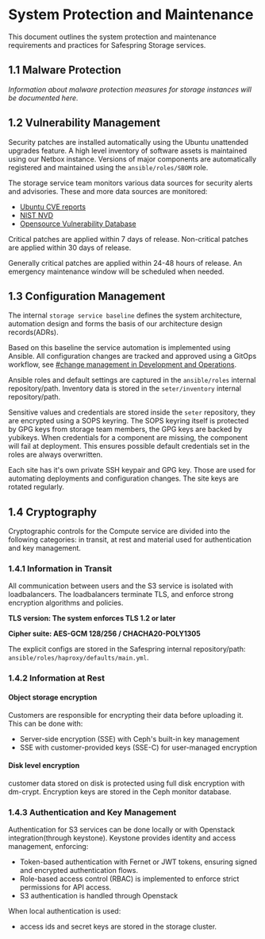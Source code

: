 # System Protection and Maintenance

This document outlines the system protection and maintenance requirements and practices for Safespring Storage services.

## 1.1 Malware Protection

*Information about malware protection measures for storage instances will be documented here.*

## 1.2 Vulnerability Management

Security patches are installed automatically using the Ubuntu unattended upgrades feature.
A high level inventory of software assets is maintained using our Netbox instance. Versions of major components are automatically registered and maintained using the `ansible/roles/SBOM` role.

The storage service team monitors various data sources for security alerts and advisories.
These and more data sources are monitored:

* [Ubuntu CVE reports](https://ubuntu.com/security/cves)
* [NIST NVD](https://nvd.nist.gov/)
* [Opensource Vulnerability Database](https://osv.dev/list)

Critical patches are applied within 7 days of release. Non-critical patches are applied within 30 days of release.

Generally critical patches are applied within 24-48 hours of release. An emergency maintenance window will be scheduled when needed.


## 1.3 Configuration Management

The internal `storage service baseline` defines the system architecture, automation design and forms the basis of our architecture design records(ADRs).

Based on this baseline the service automation is implemented using Ansible. All configuration changes are tracked and approved using a GitOps workflow, see [#change management in Development and Operations](development-operations-management.md#62-change-management).

Ansible roles and default settings are captured in the `ansible/roles` internal repository/path. Inventory data is stored in the `seter/inventory` internal repository/path.

Sensitive values and credentials are stored inside the `seter` repository, they are encrypted using a SOPS keyring. The SOPS keyring itself is protected by GPG keys from storage team members, the GPG keys are backed by yubikeys. When credentials for a component are missing, the component will fail at deployment. This ensures possible default credentials set in the roles are always overwritten.

Each site has it's own private SSH keypair and GPG key. Those are used for automating deployments and configuration changes. The site keys are rotated regularly.

## 1.4 Cryptography

Cryptographic controls for the Compute service are divided into the following categories: in transit, at rest and material used for authentication and key management.

### 1.4.1 Information in Transit

All communication between users and the S3 service is isolated with loadbalancers. The loadbalancers terminate TLS, and enforce strong encryption algorithms and policies.

**TLS version: The system enforces TLS 1.2 or later**

**Cipher suite: AES-GCM 128/256 / CHACHA20-POLY1305**

The explicit configs are stored in the Safespring internal repository/path: `ansible/roles/haproxy/defaults/main.yml`.

### 1.4.2 Information at Rest

#### Object storage encryption

Customers are responsible for encrypting their data before uploading it. This can be done with:

* Server-side encryption (SSE) with Ceph's built-in key management
* SSE with customer-provided keys (SSE-C) for user-managed encryption

#### Disk level encryption

customer data stored on disk is protected using full disk encryption with dm-crypt. Encryption keys are stored in the Ceph monitor database.

### 1.4.3 Authentication and Key Management

Authentication for S3 services can be done locally or with Openstack integration(through keystone).
Keystone provides identity and access management, enforcing:

* Token-based authentication with Fernet or JWT tokens, ensuring signed and encrypted authentication flows.
* Role-based access control (RBAC) is implemented to enforce strict permissions for API access.
* S3 authentication is handled through Openstack

When local authentication is used:

* access ids and secret keys are stored in the storage cluster.
